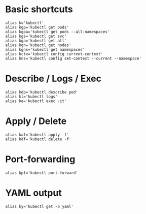 # Basic shortcuts
```
alias k='kubectl'
alias kgp='kubectl get pods'
alias kgpa='kubectl get pods --all-namespaces'
alias kgs='kubectl get svc'
alias kga='kubectl get all'
alias kgn='kubectl get nodes'
alias kgns='kubectl get namespaces'
alias kctx='kubectl config current-context'
alias kns='kubectl config set-context --current --namespace'
```
# Describe / Logs / Exec
```
alias kdp='kubectl describe pod'
alias kl='kubectl logs'
alias ke='kubectl exec -it'
```
# Apply / Delete
```
alias kaf='kubectl apply -f'
alias kdf='kubectl delete -f'
```

# Port-forwarding
```
alias kpf='kubectl port-forward'
```
# YAML output
```
alias ky='kubectl get -o yaml'
```
